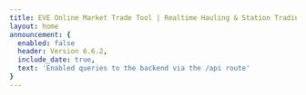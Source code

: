 ```yaml
---
title: EVE Online Market Trade Tool | Realtime Hauling & Station Trading
layout: home
announcement: {
  enabled: false
  header: Version 6.6.2,
  include_date: true,
  text: 'Enabled queries to the backend via the /api route'
}
---
```

